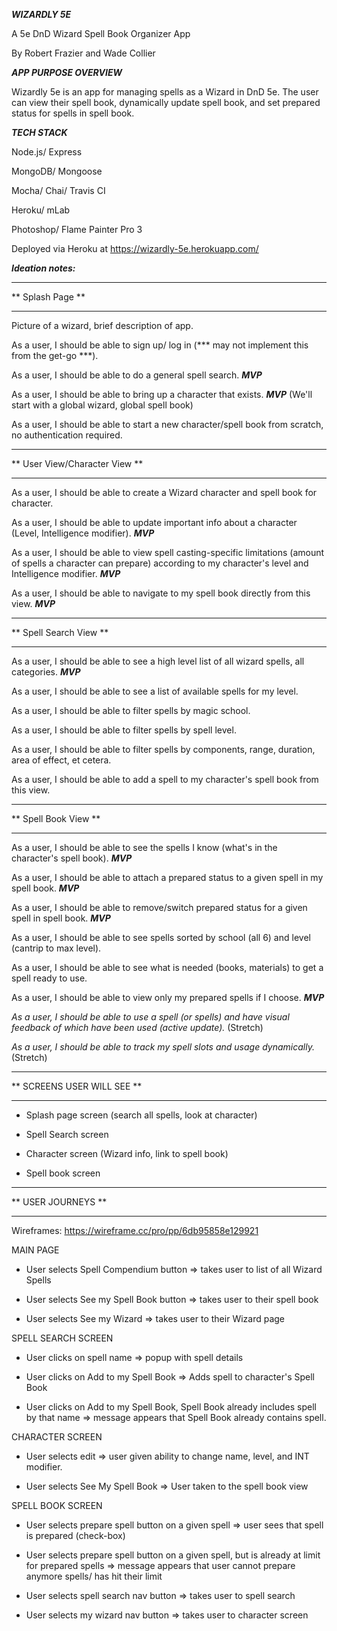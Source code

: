 ***WIZARDLY 5E***

A 5e DnD Wizard Spell Book Organizer App

By Robert Frazier and Wade Collier

***APP PURPOSE OVERVIEW***

Wizardly 5e is an app for managing spells as a Wizard in DnD 5e.
The user can view their spell book, dynamically update spell book, and set prepared status for spells in spell book.

***TECH STACK***

Node.js/ Express

MongoDB/ Mongoose

Mocha/ Chai/ Travis CI

Heroku/ mLab

Photoshop/ Flame Painter Pro 3

Deployed via Heroku at https://wizardly-5e.herokuapp.com/

***Ideation notes:***

*****************
** Splash Page **
*****************

Picture of a wizard, brief description of app.

As a user, I should be able to sign up/ log in (*** may not implement this from the get-go ***).

As a user, I should be able to do a general spell search. ***MVP***

As a user, I should be able to bring up a character that exists. ***MVP*** (We'll start with a global wizard, global spell book)

As a user, I should be able to start a new character/spell book from scratch, no authentication required.

******************************
** User View/Character View **
******************************

As a user, I should be able to create a Wizard character and spell book for character.

As a user, I should be able to update important info about a character (Level, Intelligence modifier). ***MVP***

As a user, I should be able to view spell casting-specific limitations (amount of spells a character can prepare) according to my character's level and Intelligence modifier. ***MVP***

As a user, I should be able to navigate to my spell book directly from this view. ***MVP***

***********************
** Spell Search View **
***********************

As a user, I should be able to see a high level list of all wizard spells, all categories. ***MVP***

As a user, I should be able to see a list of available spells for my level.

As a user, I should be able to filter spells by magic school.

As a user, I should be able to filter spells by spell level.

As a user, I should be able to filter spells by components, range, duration, area of effect, et cetera.

As a user, I should be able to add a spell to my character's spell book from this view.

*********************
** Spell Book View **
*********************

As a user, I should be able to see the spells I know (what's in  the character's spell book). ***MVP***

As a user, I should be able to attach a prepared status to a given spell in my spell book. ***MVP***

As a user, I should be able to remove/switch prepared status for a given spell in spell book. ***MVP***

As a user, I should be able to see spells sorted by school (all 6) and level (cantrip to max level).

As a user, I should be able to see what is needed (books, materials) to get a spell ready to use.

As a user, I should be able to view only my prepared spells if I choose. ***MVP***

*As a user, I should be able to use a spell (or spells) and have visual feedback of which have been used (active update).* (Stretch)

*As a user, I should be able to track my spell slots and usage dynamically.* (Stretch)

***************************
** SCREENS USER WILL SEE **
***************************

- Splash page screen (search all spells, look at character)

- Spell Search screen

- Character screen (Wizard info, link to spell book)

- Spell book screen

*******************
** USER JOURNEYS **
*******************

Wireframes: https://wireframe.cc/pro/pp/6db95858e129921

MAIN PAGE

- User selects Spell Compendium button => takes user to list of all Wizard Spells

- User selects See my Spell Book button => takes user to their spell book

- User selects See my Wizard => takes user to their Wizard page

SPELL SEARCH SCREEN

- User clicks on spell name => popup with spell details

- User clicks on Add to my Spell Book => Adds spell to character's Spell Book

- User clicks on Add to my Spell Book, Spell Book already includes spell by that name => message appears that Spell Book already contains spell.

CHARACTER SCREEN

- User selects edit => user given ability to change name, level, and INT modifier.

- User selects See My Spell Book => User taken to the spell book view

SPELL BOOK SCREEN

- User selects prepare spell button on a given spell => user sees that spell is prepared (check-box)

- User selects prepare spell button on a given spell, but is already at limit for prepared spells => message appears that user cannot prepare anymore spells/ has hit their limit

- User selects spell search nav button => takes user to spell search

- User selects my wizard nav button => takes user to character screen
